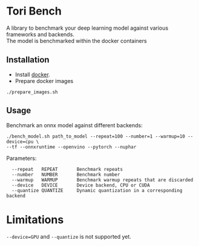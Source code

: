 # Tori Bench

A library to benchmark your deep learning model against various frameworks and 
backends.  
The model is benchmarked within the docker containers

## Installation
- Install [docker](https://docs.docker.com/get-docker/).
- Prepare docker images  
```
./prepare_images.sh
```

## Usage
Benchmark an onnx model against different backends:
```
./bench_model.sh path_to_model --repeat=100 --number=1 --warmup=10 --device=cpu \
--tf --onnxruntime --openvino --pytorch --nuphar
```
Parameters:
```
  --repeat   REPEAT       Benchmark repeats
  --number   NUMBER       Benchmark number
  --warmup   WARMUP       Benchmark warmup repeats that are discarded
  --device   DEVICE       Device backend, CPU or CUDA
  --quantize QUANTIZE     Dynamic quantization in a corresponding backend
```

# Limitations
`--device=GPU` and `--quantize` is not supported yet.